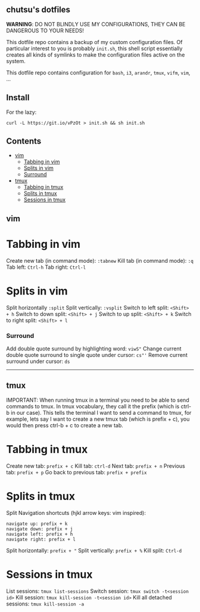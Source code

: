 chutsu's dotfiles
-----------------

**WARNING**: DO NOT BLINDLY USE MY CONFIGURATIONS, THEY CAN BE DANGEROUS TO
YOUR NEEDS!

This dotfile repo contains a backup of my custom configuration files. Of
particular interest to you is probably `init.sh`, this shell script essentially
creates all kinds of symlinks to make the configuration files active on the
system.

This dotfile repo contains configuration for `bash`, `i3`, `arandr`, `tmux`,
`vifm`, `vim`, ...


Install
-------

For the lazy:

```
curl -L https://git.io/vPzOt > init.sh && sh init.sh
```


Contents
--------

- [vim](#vim)
    - [Tabbing in vim](#tabbing-in-vim)
    - [Splits in vim](#splits-in-vim)
    - [Surround](#surround)
- [tmux](#tmux)
    - [Tabbing in tmux](#tabbing-in-tmux)
    - [Splits in tmux](#splits-in-tmux)
    - [Sessions in tmux](#sessions-in-tmux)


vim
---

Tabbing in vim
==============

Create new tab (in command mode): `:tabnew`
Kill tab (in command mode): `:q`
Tab left: `Ctrl-h`
Tab right: `Ctrl-l`


Splits in vim
=============

Split horizontally `:split`
Split vertically: `:vsplit`
Switch to left split: `<Shift> + h`
Switch to down split: `<Shift> + j`
Switch to up split: `<Shift> + k`
Switch to right split: `<Shift> + l`


### Surround

Add double quote surround by highlighting word: `viwS"`
Change current double quote surround to single quote under cursor: `cs"'`
Remove current surround under cursor: `ds`

---


tmux
----

IMPORTANT: When running tmux in a terminal you need to be able to send commands
to tmux. In tmux vocabulary, they call it the prefix (which is ctrl-b in our
case). This tells the terminal I want to send a command to tmux, for example,
lets say I want to create a new tmux tab (which is prefix + c), you would then
press ctrl-b + c to create a new tab.


Tabbing in tmux
===============

Create new tab: `prefix + c`
Kill tab: `ctrl-d`
Next tab: `prefix + n`
Previous tab: `prefix + p`
Go back to previous tab: `prefix + prefix`


Splits in tmux
==============

Split Navigation shortcuts (hjkl arrow keys: vim inspired):

    navigate up: prefix + k
    navigate down: prefix + j
    navigate left: prefix + h
    navigate right: prefix + l

Split horizontally: `prefix + "`
Split vertically: `prefix + %`
Kill split: `Ctrl-d`


Sessions in tmux
================

List sessions: `tmux list-sessions`
Switch session: `tmux switch -t<session id>`
Kill session: `tmux kill-session -t<session id>`
Kill all detached sessions: `tmux kill-session -a`
